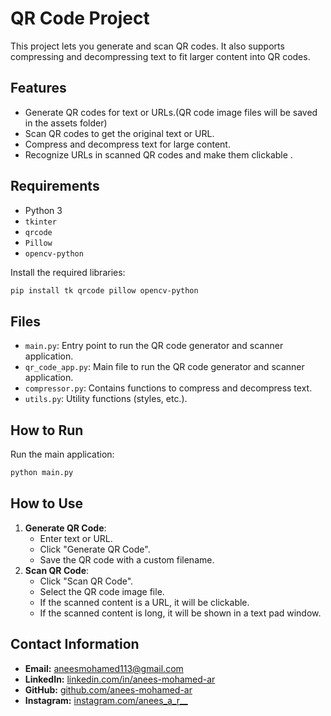 # QR Code Project

This project lets you generate and scan QR codes. It also supports compressing and decompressing text to fit larger content into QR codes.

## Features

- Generate QR codes for text or URLs.(QR code image files will be saved in the assets folder)
- Scan QR codes to get the original text or URL.
- Compress and decompress text for large content.
- Recognize URLs in scanned QR codes and make them clickable .

## Requirements

- Python 3
- `tkinter`
- `qrcode`
- `Pillow`
- `opencv-python`

Install the required libraries:

```bash
pip install tk qrcode pillow opencv-python
```

## Files

- `main.py`: Entry point to run the QR code generator and scanner application.
- `qr_code_app.py`: Main file to run the QR code generator and scanner application.
- `compressor.py`: Contains functions to compress and decompress text.
- `utils.py`: Utility functions (styles, etc.).

## How to Run

Run the main application:

```bash
python main.py
```

## How to Use

1. **Generate QR Code**:
   - Enter text or URL.
   - Click "Generate QR Code".
   - Save the QR code with a custom filename.
2. **Scan QR Code**:
   - Click "Scan QR Code".
   - Select the QR code image file.
   - If the scanned content is a URL, it will be clickable.
   - If the scanned content is long, it will be shown in a text pad window.

## Contact Information

- **Email:** aneesmohamed113@gmail.com
- **LinkedIn:** [linkedin.com/in/anees-mohamed-ar](https://www.linkedin.com/in/anees-mohamed-ar)
- **GitHub:** [github.com/anees-mohamed-ar](https://github.com/anees-mohamed-ar)
- **Instagram:** [instagram.com/anees_a_r__](https://instagram.com/anees_a_r__)

